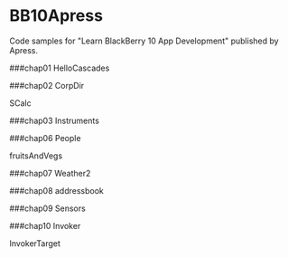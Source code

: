 BB10Apress
==========

Code samples for "Learn BlackBerry 10 App Development" published by Apress.

###chap01
HelloCascades

###chap02
CorpDir

SCalc

###chap03
Instruments

###chap06
People

fruitsAndVegs

###chap07
Weather2

###chap08
addressbook

###chap09
Sensors

###chap10
Invoker

InvokerTarget







